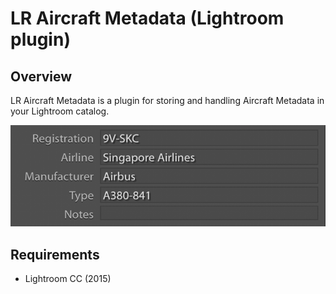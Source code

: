 # LR Aircraft Metadata (Lightroom plugin)

## Overview
LR Aircraft Metadata is a plugin for storing and handling Aircraft Metadata in your Lightroom catalog.

![](/screenshots/metadata_panel.png)

## Requirements
* Lightroom CC (2015)

